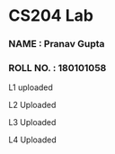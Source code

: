 # CS204 Lab

### NAME : Pranav Gupta
### ROLL NO. : 180101058

 L1 uploaded

 L2 Uploaded

 L3 Uploaded

 L4 Uploaded
